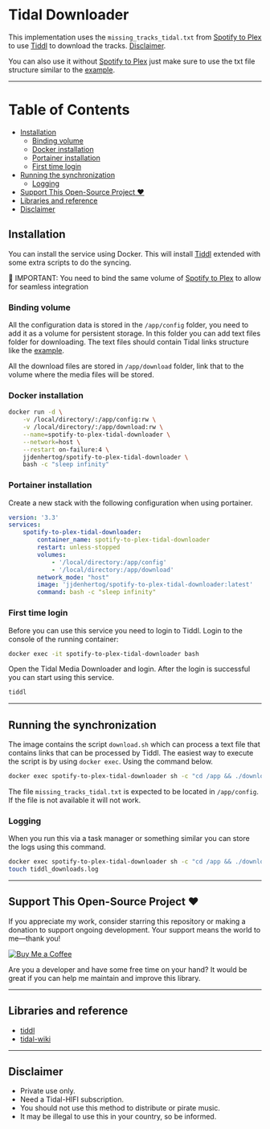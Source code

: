
# Tidal Downloader

This implementation uses the `missing_tracks_tidal.txt` from [Spotify to Plex](https://github.com/jjdenhertog/spotify-to-plex) to use [Tiddl](https://github.com/oskvr37/tiddl) to download the tracks. [Disclaimer](https://github.com/yaronzz/Tidal-Media-Downloader?tab=readme-ov-file#-disclaimer).

You can also use it without [Spotify to Plex](https://github.com/jjdenhertog/spotify-to-plex) just make sure to use the txt file structure similar to the [example](misc/example.txt).

-------

# Table of Contents
* [Installation](#installation)
  * [Binding volume](#binding-volume)
  * [Docker installation](#docker-installation)
  * [Portainer installation](#portainer-installation)
  * [First time login](#first-time-login)
* [Running the synchronization](#running-the-synchronization)
  * [Logging](#logging)
* [Support This Open-Source Project ❤️](#support-this-open-source-project-️)
* [Libraries and reference](#libraries-and-reference)
* [Disclaimer](#disclaimer)

## Installation

You can install the service using Docker. This will install [Tiddl](https://github.com/oskvr37/tiddl) extended with some extra scripts to do the syncing. 

🚨 IMPORTANT: You need to bind the same volume of [Spotify to Plex](https://github.com/jjdenhertog/spotify-to-plex) to allow for seamless integration

### Binding volume

All the configuration data is stored in the `/app/config` folder, you need to add it as a volume for persistent storage. In this folder you can add text files folder for downloading. The text files should contain Tidal links structure like the [example](misc/example.txt).

All the download files are stored in `/app/download` folder, link that to the volume where the media files will be stored.

### Docker installation

```sh
docker run -d \
    -v /local/directory/:/app/config:rw \
    -v /local/directory/:/app/download:rw \
    --name=spotify-to-plex-tidal-downloader \
    --network=host \
    --restart on-failure:4 \
    jjdenhertog/spotify-to-plex-tidal-downloader \
    bash -c "sleep infinity"
```

### Portainer installation

Create a new stack with the following configuration when using portainer.

```yaml
version: '3.3'
services:
    spotify-to-plex-tidal-downloader:
        container_name: spotify-to-plex-tidal-downloader
        restart: unless-stopped
        volumes:
            - '/local/directory:/app/config'
            - '/local/directory:/app/download'
        network_mode: "host"
        image: 'jjdenhertog/spotify-to-plex-tidal-downloader:latest'
        command: bash -c "sleep infinity"
```

### First time login

Before you can use this service you need to login to Tiddl. Login to the console of the running container:

```bash
docker exec -it spotify-to-plex-tidal-downloader bash
```

Open the Tidal Media Downloader and login. After the login is successful you can start using this service.

```bash
tiddl
```

-----------

## Running the synchronization

The image contains the script `download.sh` which can process a text file that contains links that can be processed by Tiddl. The easiest way to execute the script is by using `docker exec`. Using the command below.

```bash
docker exec spotify-to-plex-tidal-downloader sh -c "cd /app && ./download.sh missing_tracks_tidal.txt"
```

The file `missing_tracks_tidal.txt` is expected to be located in `/app/config`. If the file is not available it will not work.

### Logging

When you run this via a task manager or something similar you can store the logs using this command.

```bash
docker exec spotify-to-plex-tidal-downloader sh -c "cd /app && ./download.sh missing_tracks_tidal.txt" > /volume2/Share/tiddl_downloads.log
touch tiddl_downloads.log
```

------------

## Support This Open-Source Project ❤️

If you appreciate my work, consider starring this repository or making a donation to support ongoing development. Your support means the world to me—thank you!

[![Buy Me a Coffee](https://www.buymeacoffee.com/assets/img/custom_images/orange_img.png)](https://www.buymeacoffee.com/jjdenhertog)

Are you a developer and have some free time on your hand? It would be great if you can help me maintain and improve this library.

------------

## Libraries and reference

- [tiddl](https://github.com/oskvr37/tiddl)
- [tidal-wiki](https://github.com/Fokka-Engineering/TIDAL/wiki)

------------

## Disclaimer
- Private use only.
- Need a Tidal-HIFI subscription. 
- You should not use this method to distribute or pirate music.
- It may be illegal to use this in your country, so be informed.
